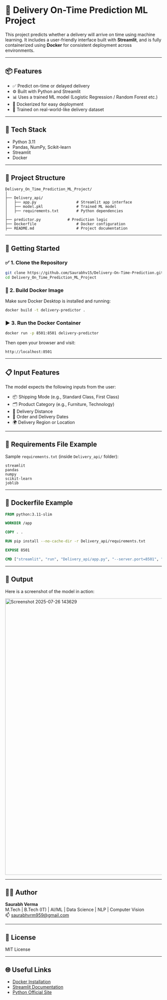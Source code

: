# 🚚 Delivery On-Time Prediction ML Project

This project predicts whether a delivery will arrive on time using machine learning. It includes a user-friendly interface built with **Streamlit**, and is fully containerized using **Docker** for consistent deployment across environments.

---

## 📦 Features

- ✅ Predict on-time or delayed delivery
- ⚙️ Built with Python and Streamlit
- 📊 Uses a trained ML model (Logistic Regression / Random Forest etc.)
- 🐳 Dockerized for easy deployment
- 🧠 Trained on real-world-like delivery dataset

---

## 🧠 Tech Stack

- Python 3.11
- Pandas, NumPy, Scikit-learn
- Streamlit
- Docker

---

## 📁 Project Structure

```
Delivery_On_Time_Prediction_ML_Project/
│
├── Delivery_api/
│   ├── app.py                  # Streamlit app interface
│   ├── model.pkl               # Trained ML model
│   ├── requirements.txt        # Python dependencies
│
├── predictor.py            # Prediction logic
├── Dockerfile                  # Docker configuration
├── README.md                   # Project documentation
```

---

## 🚀 Getting Started

### ✅ 1. Clone the Repository

```bash
git clone https://github.com/Saurabhv15/Delivery-On-Time-Prediction.git
cd Delivery_On_Time_Prediction_ML_Project
```

### 🐳 2. Build Docker Image

Make sure Docker Desktop is installed and running:

```bash
docker build -t delivery-predictor .
```

### ▶️ 3. Run the Docker Container

```bash
docker run -p 8501:8501 delivery-predictor
```

Then open your browser and visit:

```
http://localhost:8501
```

---

## 📋 Input Features

The model expects the following inputs from the user:

- 📦 Shipping Mode (e.g., Standard Class, First Class)
- 🗂️ Product Category (e.g., Furniture, Technology)
- 📏 Delivery Distance
- 📆 Order and Delivery Dates
- 🌍 Delivery Region or Location

---

## 📝 Requirements File Example

Sample `requirements.txt` (inside `Delivery_api/` folder):

```
streamlit
pandas
numpy
scikit-learn
joblib
```

---

## 🔧 Dockerfile Example

```dockerfile
FROM python:3.11-slim

WORKDIR /app

COPY . .

RUN pip install --no-cache-dir -r Delivery_api/requirements.txt

EXPOSE 8501

CMD ["streamlit", "run", "Delivery_api/app.py", "--server.port=8501", "--server.address=0.0.0.0"]
```

---

## 📸 Output

Here is a screenshot of the model in action:

<img width="899" height="889" alt="Screenshot 2025-07-26 143629" src="https://github.com/user-attachments/assets/5ee03108-152f-4be3-aed8-2182bd4c4ff1" />



---
## 👨‍💻 Author

**Saurabh Verma**  
M.Tech | B.Tech (IT) | AI/ML | Data Science | NLP | Computer Vision  
📫 saurabhvrm959@gmail.com 

---

## 📄 License

MIT License

---

## 🌐 Useful Links

- [Docker Installation](https://docs.docker.com/get-docker/)
- [Streamlit Documentation](https://docs.streamlit.io/)
- [Python Official Site](https://www.python.org/)
